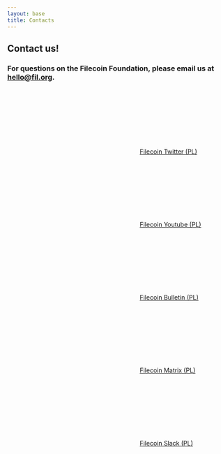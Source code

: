 ```yaml
---
layout: base
title: Contacts
---
```


## Contact us!

### For questions on the Filecoin Foundation, please email us at [hello@fil.org](mailto:hello@fil.org).

<svg class="Icon"><use xlink:href="/symbol-defs.svg#icon-twitter"></use></svg> [Filecoin Twitter (PL)](https://twitter.com/Filecoin)  

<svg class="Icon"><use xlink:href="/symbol-defs.svg#icon-youtube"></use></svg> [Filecoin Youtube (PL)](https://www.youtube.com/c/FilecoinProject/about)  

<svg class="Icon"><use xlink:href="/symbol-defs.svg#icon-wechat"></use></svg> [Filecoin Bulletin (PL)](https://weixin.qq.com/r/1xz54Y-EctINrcuC90nF)  

<svg class="Icon"><use xlink:href="/symbol-defs.svg#icon-matrix"></use></svg> [Filecoin Matrix (PL)](https://riot.im/app/#/group/+filecoin:matrix.org)  

<svg class="Icon"><use xlink:href="/symbol-defs.svg#icon-slack"></use></svg> [Filecoin Slack (PL)](https://app.slack.com/client/TEHTVS1L6)

